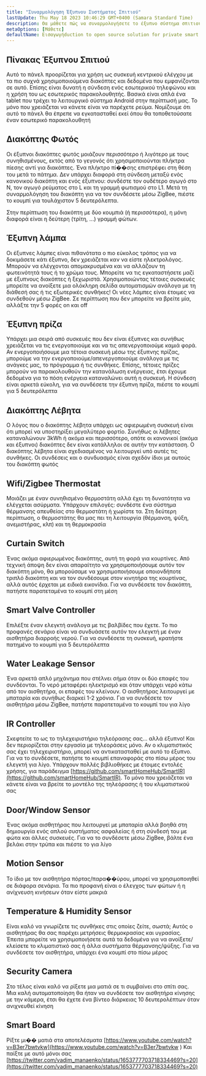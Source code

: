```yaml
---
title: "Συναρμολόγηση Έξυπνου Συστήματος Σπιτιού"
lastUpdate: Thu May 18 2023 10:46:29 GMT+0400 (Samara Standard Time)
description: Θα μάθετε πώς να συναρμολογήσετε το έξυπνο σύστημα σπιτιού!
metaOptions: [Μάθετε]
defaultName: Εισαγωγήduction to open source solution for private smart homes
---
```


<LessonImages imageClasses="mb" src="smart-home-intro/spring-school-2023-smart-stand-intro.gif" />

## Πίνακας Έξυπνου Σπιτιού 

Αυτό το πάνελ προορίζεται για χρήση ως συσκευή κεντρικού ελέγχου με τα πιο συχνά χρησιμοποιούμενα διακόπτες και δεδομένα που εμφανίζονται σε αυτό. Επίσης είναι δυνατή η σύνδεση ενός εσωτερικού τηλεφώνου και η χρήση του ως εσωτερικός παρακολουθητής. Βασικά είναι απλά ένα tablet που τρέχει το λειτουργικό σύστημα Android στην περίπτωσή μας. Το μόνο που χρειάζεται να κάνετε είναι να παρέχετε ρεύμα. Νομίζουμε ότι αυτό το πάνελ θα έπρεπε να εγκατασταθεί εκεί όπου θα τοποθετούσατε έναν εσωτερικό παρακολουθητή

<LessonVideo :videos="[{src: 'https://crustipfs.info/ipfs/QmcbdAJqbwHAQ3NeyWQUwSoS4drDexa3AEs7HXuM1BrUT1', type: 'webm'}]" cover="smart-home-intro/assembling-smart-home-board-1.png" />


## Διακόπτης Φωτός

Οι έξυπνοι διακόπτες φωτός μοιάζουν περισσότερο ή λιγότερο με τους συνηθισμένους, εκτός από το γεγονός ότι χρησιμοποιούνται πλήκτρα πίεσης αντί για διακόπτες. Ένα πλήκτρο πί��σης επιστρέφει στη θέση του μετά το πάτημα. Δεν υπάρχει διαφορά στη σύνδεση μεταξύ ενός κανονικού διακόπτη και ενός έξυπνου: συνδέστε τον ουδέτερο αγωγό στο N, τον αγωγό ρεύματος στο L και τη γραμμή φωτισμού στο L1. Μετά τη συναρμολόγηση του διακόπτη για να τον συνδέσετε μέσω ZigBee, πιέστε το κουμπί για τουλάχιστον 5 δευτερόλεπτα.

<LessonVideo :videos="[{src: 'https://crustipfs.info/ipfs/Qmb138DiQWWBgowMj2fC9kmiGYh9WEeytteSkqumWCv2LB', type: 'webm'}]" cover="smart-home-intro/assembling-smart-home-board-2.png" />

Στην περίπτωση του διακόπτη με δύο κουμπιά (ή περισσότερα), η μόνη διαφορά είναι η δεύτερη (τρίτη, ...) γραμμή φώτων. 

<LessonVideo :videos="[{src: 'https://crustipfs.info/ipfs/QmZiStYZG4rmyNPXXmCXsVPm7witPpnNJMBzD8GtxedgPo', type: 'webm'}]" cover="smart-home-intro/assembling-smart-home-board-3.png" />

## Έξυπνη λάμπα 

Οι έξυπνες λάμπες είναι πιθανότατα ο πιο εύκολος τρόπος για να δοκιμάσετε κάτι έξυπνο, δεν χρειάζεται καν να είστε ηλεκτρολόγος. Μπορούν να ελέγχονται απομακρυσμένα και να αλλάζουν τη φωτεινότητά τους ή το χρώμα τους. Μπορείτε να τις εγκαταστήσετε μαζί με έξυπνους διακόπτες ή ξεχωριστά. Χρησιμοποιώντας τέτοιες συσκευές μπορείτε να ανοίξετε μια ολόκληρη σελίδα αυτοματισμών ανάλογα με τη διάθεσή σας ή τις εξωτερικές συνθήκες! Οι νέες λάμπες είναι έτοιμες να συνδεθούν μέσω ZigBee. Σε περίπτωση που δεν μπορείτε να βρείτε μία, αλλάξτε την 5 φορές on και off


<LessonVideo :videos="[{src: 'https://crustipfs.info/ipfs/QmbiMHLJqnDpr1Whzvo6Y7zE33cQPuTs7furbt3JW2uiek', type: 'webm'}]" cover="smart-home-intro/assembling-smart-home-board-4.png" />

<LessonVideo :videos="[{src: 'https://crustipfs.info/ipfs/QmTzK4dY168HVgLvVBsRxR4M4vda55XC7pFhpW5kRexujQ', type: 'webm'}]" cover="smart-home-intro/assembling-smart-home-board-5.png" />

<LessonVideo :videos="[{src: 'https://crustipfs.info/ipfs/QmNZFpvVUavKc1Za9SeXqikrfySsfFHuVrkdzgbVB8um7T', type: 'webm'}]" cover="smart-home-intro/assembling-smart-home-board-6.png" />

## Έξυπνη πρίζα 

Υπάρχει μια σειρά από συσκευές που δεν είναι έξυπνες και συνήθως χρειάζεται να τις ενεργοποιούμε και να τις απενεργοποιούμε καμιά φορά. Αν ενεργοποιήσουμε μια τέτοια συσκευή μέσω της έξυπνης πρίζας, μπορούμε να την ενεργοποιούμε/απενεργοποιούμε ανάλογα με τις ανάγκες μας, το πρόγραμμα ή τις συνθήκες. Επίσης, τέτοιες πρίζες μπορούν να παρακολουθούν την κατανάλωση ενέργειας, έτσι έχουμε δεδομένα για το πόση ενέργεια καταναλώνει αυτή η συσκευή. Η σύνδεση είναι αρκετά εύκολη, για να συνδέσετε την έξυπνη πρίζα, πιέστε το κουμπί για 5 δευτερόλεπτα

<LessonVideo :videos="[{src: 'https://crustipfs.info/ipfs/QmRtmKXSv7csHLbKVuZkoA5Eb2zyTkEAbUxLYT6Qt1yxZH', type: 'webm'}]" cover="smart-home-intro/assembling-smart-home-board-7.png" />

## Διακόπτης Λέβητα 

Ο λόγος που ο διακόπτης λέβητα υπάρχει ως αφιερωμένη συσκευή είναι ότι μπορεί να υποστηρίξει μεγαλύτερο φορτίο. Συνήθως οι λέβητες καταναλώνουν 3kWh ή ακόμα και περισσότερο, οπότε οι κανονικοί (ακόμα και έξυπνοι) διακόπτες δεν είναι κατάλληλοι σε αυτήν την κατάσταση. Ο διακόπτης λέβητα είναι σχεδιασμένος να λειτουργεί υπό αυτές τις συνθήκες. Οι συνδέσεις και ο συνδυασμός είναι σχεδόν ίδιοι με αυτούς του διακόπτη φωτός

<LessonVideo :videos="[{src: 'https://crustipfs.info/ipfs/QmNZyRtXXRYCrAQe6s6ZFJLXtUrH7SZHJC1Bt61kTrRX54', type: 'webm'}]" cover="smart-home-intro/assembling-smart-home-board-8.png" />

## Wifi/Zigbee Thermostat

Μοιάζει με έναν συνηθισμένο θερμοστάτη αλλά έχει τη δυνατότητα να ελέγχεται ασύρματα. Υπάρχουν επιλογές: συνδέστε ένα σύστημα θέρμανσης απευθείας στο θερμοστάτη ή χωρίστε τα. Στη δεύτερη περίπτωση, ο θερμοστάτης θα μας πει τη λειτουργία (θέρμανση, ψύξη, ανεμιστήρας, κλπ) και τη θερμοκρασία

<LessonVideo :videos="[{src: 'https://crustipfs.info/ipfs/QmRjxo9EGUvQiMm84xvXCL6LfrQJYza71vmFsa9Zpy7qmz', type: 'webm'}]" cover="smart-home-intro/assembling-smart-home-board-9.png" />

## Curtain Switch

Ένας ακόμα αφιερωμένος διακόπτης, αυτή τη φορά για κουρτίνες. Από τεχνική άποψη δεν είναι απαραίτητο να χρησιμοποιήσουμε αυτόν τον διακόπτη μόνο, θα μπορούσαμε να χρησιμοποιήσουμε οποιονδήποτε τριπλό διακόπτη και να τον συνδέσουμε στον κινητήρα της κουρτίνας, αλλά αυτός έρχεται με ειδικά εικονίδια. Για να συνδέσετε τον διακόπτη, πατήστε παρατεταμένα το κουμπί στη μέση

<LessonVideo :videos="[{src: 'https://crustipfs.info/ipfs/QmRpEpZbyNkzby8Sk22Ymz59DbAcnty1B1osWc2kZr5FZ7', type: 'webm'}]" cover="smart-home-intro/assembling-smart-home-board-10.png" />

## Smart Valve Controller

Επιλέξτε έναν ελεγκτή ανάλογα με τις βαλβίδες που έχετε. Το πιο προφανές σενάριο είναι να συνδυάσετε αυτόν τον ελεγκτή με έναν αισθητήρα διαρροής νερού. Για να συνδέσετε τη συσκευή, κρατήστε πατημένο το κουμπί για 5 δευτερόλεπτα

<LessonVideo :videos="[{src: 'https://crustipfs.info/ipfs/QmcjZcJ6P8Q5yUfSRx8R2mR4A7r2fi5bLs5uoUr3EAXLZs', type: 'webm'}]" cover="smart-home-intro/assembling-smart-home-board-11.png" />

## Water Leakage Sensor

Ένα αρκετά απλό μηχάνημα που στέλνει σήμα όταν οι δύο επαφές του συνδέονται. Το νερό μεταφέρει ηλεκτρισμό και όταν υπάρχει νερό κάτω από τον αισθητήρα, οι επαφές του κλείνουν. Ο αισθητήρας λειτουργεί με μπαταρία και συνήθως διαρκεί 1-2 χρόνια. Για να συνδέσετε τον αισθητήρα μέσω ZigBee, πατήστε παρατεταμένα το κουμπί του για λίγο 

<LessonVideo :videos="[{src: 'https://crustipfs.info/ipfs/QmbgetJK1E8qQMcnBVREutpy8tKfbesqaxXiebjzpoyrdV', type: 'webm'}]" cover="smart-home-intro/assembling-smart-home-board-12.png" />

## IR Controller

Σκεφτείτε το ως το τηλεχειριστήριο τηλεόρασης σας... αλλά έξυπνο! Και δεν περιορίζεται στην εργασία με τηλεοράσεις μόνο. Αν ο κλιματιστικός σας έχει τηλεχειριστήριο, μπορεί να αντικατασταθεί με αυτό το έξυπνο. Για να το συνδέσετε, πατήστε το κουμπί επαναφοράς στο πίσω μέρος του ελεγκτή για λίγο. Υπάρχουν πολλές βιβλιοθήκες με έτοιμες εντολές χρήσης, για παράδειγμα [https://github.com/smartHomeHub/SmartIR](https://github.com/smartHomeHub/SmartIR). Το μόνο που χρειάζεται να κάνετε είναι να βρείτε το μοντέλο της τηλεόρασης ή του κλιματιστικού σας

<LessonVideo :videos="[{src: 'https://crustipfs.info/ipfs/QmVjj92fMLbA6QJ5QhnmiqBT1huD5b7xyfi3VadHFDYwtm', type: 'webm'}]" cover="smart-home-intro/assembling-smart-home-board-13.png" />

## Door/Window Sensor

Ένας ακόμα αισθητήρας που λειτουργεί με μπαταρία αλλά βοηθά στη δημιουργία ενός απλού συστήματος ασφαλείας ή στη σύνδεσή του με φώτα και άλλες συσκευές. Για να το συνδέσετε μέσω ZigBee, βάλτε ένα βελάκι στην τρύπα και πιέστε το για λίγο

<LessonVideo :videos="[{src: 'https://crustipfs.info/ipfs/QmZyb66dKEqk9iCVKhaBk5ZKASi7dXdFSg2CBXY1fwuu5J', type: 'webm'}]" cover="smart-home-intro/assembling-smart-home-board-14.png" />

## Motion Sensor
Το ίδιο με τον αισθητήρα πόρτας/παρα��ύρου, μπορεί να χρησιμοποιηθεί σε διάφορα σενάρια. Τα πιο προφανή είναι ο έλεγχος των φώτων ή η ανίχνευση κινήσεων όταν είστε μακριά

<LessonVideo :videos="[{src: 'https://crustipfs.info/ipfs/QmUA7TLg12pkhkbdGH6fwNDasU1kiyLHBJSutA2YG71Mka', type: 'webm'}]" cover="smart-home-intro/assembling-smart-home-board-15.png" />


## Temperature & Humidity Sensor

Είναι καλό να γνωρίζετε τις συνθήκες στις οποίες ζείτε, σωστά; Αυτός ο αισθητήρας θα σας παρέχει μετρήσεις θερμοκρασίας και υγρασίας. Έπειτα μπορείτε να χρησιμοποιήσετε αυτά τα δεδομένα για να ανοίξετε/κλείσετε το κλιματιστικό σας ή άλλα συστήματα θέρμανσης/ψύξης. Για να συνδέσετε τον αισθητήρα, υπάρχει ένα κουμπί στο πίσω μέρος 

<LessonVideo :videos="[{src: 'https://crustipfs.info/ipfs/QmayYFowfJVwQBVxPUSvi5inedqKzhyRZXp8fBUUayJnqH', type: 'webm'}]" cover="smart-home-intro/assembling-smart-home-board-16.png" />

## Security Camera

Στο τέλος είναι καλό να ρίξετε μια ματιά σε τι συμβαίνει στο σπίτι σας. Μια καλή αυτοματοποίηση θα ήταν να συνδέσετε τον αισθητήρα κίνησης με την κάμερα, έτσι θα έχετε ένα βίντεο διάρκειας 10 δευτερολέπτων όταν ανιχνευθεί κίνηση 

<LessonVideo :videos="[{src: 'https://crustipfs.info/ipfs/QmX8nnDCgTx2kuwfAGv6B4orkEg4w6phtJtxSp44HfdD9T', type: 'webm'}]" cover="smart-home-intro/assembling-smart-home-board-17.png"  />


## Smart Board 
Ρίξτε μι�� ματιά στα αποτελέσματα [https://www.youtube.com/watch?v=B3er7bwtvkw](https://www.youtube.com/watch?v=B3er7bwtvkw )
Και παίξτε με αυτό μόνοι σας [https://twitter.com/vadim_manaenko/status/1653777703718334469?s=20](https://twitter.com/vadim_manaenko/status/1653777703718334469?s=20)


